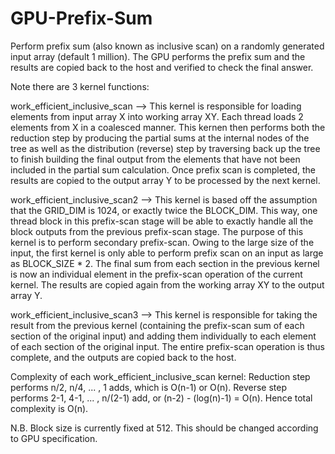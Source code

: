 # GPU-Prefix-Sum
Perform prefix sum (also known as inclusive scan) on a randomly generated input array (default 1 million). The GPU performs the prefix sum and the results are copied back to the host and verified to check the final answer.

Note there are 3 kernel functions:

work_efficient_inclusive_scan --> This kernel is responsible for loading elements from input array X into working array XY. Each thread loads 2 elements from X in a coalesced manner. This kernen then performs both the reduction step by producing the partial sums at the internal nodes of the tree as well as the distribution (reverse) step by traversing back up the tree to finish building the final output from the elements that have not been included in the partial sum calculation. Once prefix scan is completed, the results are copied to the output array Y to be processed by the next kernel.

work_efficient_inclusive_scan2 -->  This kernel is based off the assumption that the GRID_DIM is 1024, or exactly twice the BLOCK_DIM. This way, one thread block in this prefix-scan stage will be able to exactly handle all the block outputs from the previous prefix-scan stage. The purpose of this kernel is to perform secondary prefix-scan. Owing to the large size of the input, the first kernel is only able to perform prefix scan on an input as large as BLOCK_SIZE * 2. The final sum from each section in the previous kernel is now an individual element in the prefix-scan operation of the current kernel. The results are copied again from the working array XY to the output array Y.

work_efficient_inclusive_scan3 --> This kernel is responsible for taking the result from the previous kernel (containing the prefix-scan sum of each section of the original input) and adding them individually to each element of each section of the original input. The entire prefix-scan operation is thus complete, and the outputs are copied back to the host.

Complexity of each work_efficient_inclusive_scan kernel: Reduction step performs n/2, n/4, ... , 1 adds, which is O(n-1) or O(n). Reverse step performs 2-1, 4-1, ... , n/(2-1) add, or (n-2) - (log(n)-1) = O(n). Hence total complexity is O(n).

N.B. Block size is currently fixed at 512. This should be changed according to GPU specification.
